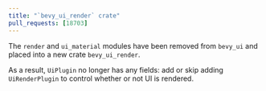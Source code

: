 ```yaml
---
title: "`bevy_ui_render` crate"
pull_requests: [18703]
---
```


The `render` and `ui_material` modules have been removed from `bevy_ui` and placed into a new crate `bevy_ui_render`.

As a result, `UiPlugin` no longer has any fields: add or skip adding `UiRenderPlugin` to control whether or not UI is rendered.
